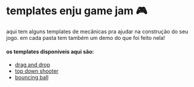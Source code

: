 # templates enju game jam 🎮

aqui tem alguns templates de mecânicas pra ajudar na construção do seu jogo.
em cada pasta tem também um demo do que foi feito nela!

#### os templates disponíveis aqui são:
- [drag and drop](https://github.com/jacqueline-alves/jam-templates/tree/main/drag-and-drop)
- [top down shooter](https://github.com/jacqueline-alves/jam-templates/tree/main/top-down-shooter)
- [bouncing ball](https://github.com/jacqueline-alves/jam-templates/tree/main/bouncing-ball)

